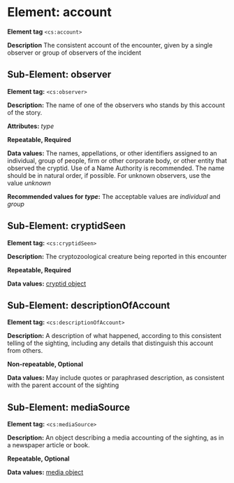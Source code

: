# Element: account

**Element tag** `<cs:account>`

**Description** The consistent account of the encounter, given by a single observer or group of observers of the incident

## Sub-Element: observer
**Element tag:** `<cs:observer>`

**Description:** The name of one of the observers who stands by this account of the story.

**Attributes:** *type*

**Repeatable, Required**

**Data values:**  The names, appellations, or other identifiers assigned to an individual, group of people, firm or other corporate body, or other entity that observed the cryptid. Use of a Name Authority is recommended. The name should be in natural order, if possible. For unknown observers, use the value *unknown*

**Recommended values for *type*:** The acceptable values are *individual* and *group*

## Sub-Element: cryptidSeen

**Element tag:** `<cs:cryptidSeen>`

**Description:** The cryptozoological creature being reported in this encounter

**Repeatable, Required**

**Data values:** [cryptid object](cryptid.md)


## Sub-Element: descriptionOfAccount

**Element tag:** `<cs:descriptionOfAccount>`

**Description:** A description of what happened, according to this consistent telling of the sighting, including any details that distinguish this account from others.

**Non-repeatable, Optional**

**Data values:** May include quotes or paraphrased description, as consistent with the parent account of the sighting

## Sub-Element: mediaSource

**Element tag:** `<cs:mediaSource>`

**Description:** An object describing a media accounting of the sighting, as in a newspaper article or book.

**Repeatable, Optional**

**Data values:** [media object](media.md)


